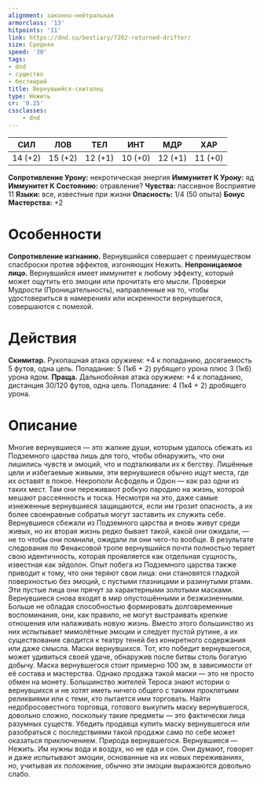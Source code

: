 ```yaml
---
alignment: законно-нейтральная
armorclass: '13'
hitpoints: '11'
link: https://dnd.su/bestiary/7202-returned-drifter/
size: Средняя
speed: '30'
tags:
- dnd
- существо
- бестиарий
title: Вернувшийся-скиталец
type: Нежить
cr: '0.25'
cssclasses:
    - dnd
---
```



| СИЛ | ЛОВ | ТЕЛ | ИНТ | МДР | ХАР |
|---|---|---|---|---|---|
| 14 (+2) | 15 (+2) | 12 (+1) | 10 (+0) | 12 (+1) | 11 (+0) |
**Сопротивление Урону:** некротическая энергия
**Иммунитет К Урону:** яд
**Иммунитет К Состоянию:** отравление?
**Чувства:** пассивное Восприятие 11
**Языки:** все, известные при жизни
**Опасность:** 1/4 (50 опыта)
**Бонус Мастерства:** +2


# Особенности
**Сопротивление изгнанию.** Вернувшийся совершает с преимуществом спасброски против эффектов, изгоняющих Нежить.
**Непроницаемое лицо.** Вернувшийся имеет иммунитет к любому эффекту, который может ощутить его эмоции или прочитать его мысли. Проверки Мудрости (Проницательность), направленные на то, чтобы удостовериться в намерениях или искренности вернувшегося, совершаются с помехой.


# Действия
**Скимитар.** Рукопашная атака оружием: +4 к попаданию, досягаемость 5 футов, одна цель. Попадание: 5 (1к6 + 2) рубящего урона плюс 3 (1к6) урона ядом.
**Праща.** Дальнобойная атака оружием: +4 к попаданию, дистанция 30/120 футов, одна цель. Попадание: 4 (1к4 + 2) дробящего урона.


# Описание
Многие вернувшиеся — это жалкие души, которым удалось сбежать из Подземного царства лишь для того, чтобы обнаружить, что они лишились чувств и эмоций, что и подталкивали их к бегству. Лишённые цели и избегаемые живыми, эти вернувшиеся обычно ищут места, где их оставят в покое. Некрополи Асфодель и Одюн — как раз одни из таких мест. Там они переживают робкую пародию на жизнь, которой мешают рассеянность и тоска. Несмотря на это, даже самые изнеженные вернувшиеся защищаются, если им грозит опасность, а их более своенравные собратья могут заставить их служить себе. Вернувшиеся сбежали из Подземного царства и вновь живут среди живых, но их вторая жизнь редко бывает такой, какой они ожидали, — не то чтобы они помнили, ожидали ли они чего-то вообще. В результате следования по Фенаксовой тропе вернувшийся почти полностью теряет свою идентичность, которая проявляется как отдельная сущность, известная как эйдолон. Опыт побега из Подземного царства также приводит к тому, что они теряют свои лица: они становятся гладкой поверхностью без эмоций, с пустыми глазницами и разинутыми ртами. Эти пустые лица они прячут за характерными золотыми масками. Вернувшиеся снова входят в мир опустошёнными и безжизненными. Больше не обладая способностью формировать долговременные воспоминания, они, как правило, не могут выстраивать крепкие отношения или налаживать новую жизнь. Вместо этого большинство из них испытывает мимолётные эмоции и следует пустой рутине, а их существование сводится к театру теней без конкретного содержания или даже смысла. Маски вернувшихся. Тот, кто победит вернувшегося, может удивиться своей удаче, обнаружив после битвы столь богатую добычу. Маска вернувшегося стоит примерно 100 зм, в зависимости от её состава и мастерства. Однако продажа такой маски — это не просто обмен на монету. Большинство жителей Тероса знают истории о вернувшихся и не хотят иметь ничего общего с такими проклятыми реликвиями или с теми, кто пытается ими торговать. Найти недобросовестного торговца, готового выкупить маску вернувшегося, довольно сложно, поскольку такие предметы — это фактически лица разумных существ. Убедить продавца купить маску вернувшегося или разобраться с последствиями такой продажи само по себе может оказаться приключением. Природа вернувшегося. Вернувшиеся — Нежить. Им нужны вода и воздух, но не еда и сон. Они думают, говорят и даже испытывают эмоции, основанные на их новых переживаниях, но, учитывая их положение, обычно эти эмоции выражаются довольно слабо.